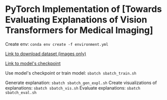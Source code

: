 # PyTorch Implementation of [Towards Evaluating Explanations of Vision Transformers for Medical Imaging]

Create env: `conda env create -f environment.yml`

[Link to download dataset (images only)](https://drive.google.com/file/d/1XrCWP3ICQvurchnJjyVweYy2jHQM0BHO/view?usp=sharing)

[Link to model's checkpoint](https://drive.google.com/file/d/1JZM5ZRncaV3iFX9L6NFT1P0-APyHbBV0/view?usp=sharing)

Use model's checkpoint or train model: `sbatch sbatch_train.sh`

Generate explanation: `sbatch sbatch_gen_expl.sh`
Create visualizations of explanations: `sbatch sbatch_vis.sh`
Evaluate explanations: `sbatch sbatch_eval.sh`
